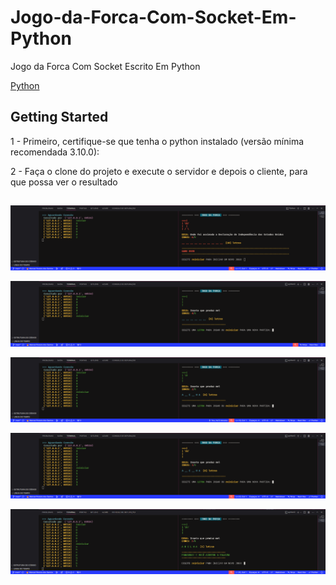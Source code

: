 # Jogo-da-Forca-Com-Socket-Em-Python


Jogo da Forca Com Socket Escrito Em Python

[Python](https://www.python.org/)

## Getting Started

1 - Primeiro, certifique-se que tenha o python instalado (versão mínima recomendada 3.10.0):

2 - Faça o clone do projeto e execute o servidor e depois o cliente, para que possa ver o resultado

##


![alt text](images\image.png)

![alt text](images\image-1.png)

![alt text](images\image-2.png)

![alt text](images\image-3.png)

![alt text](images\image-4.png)
